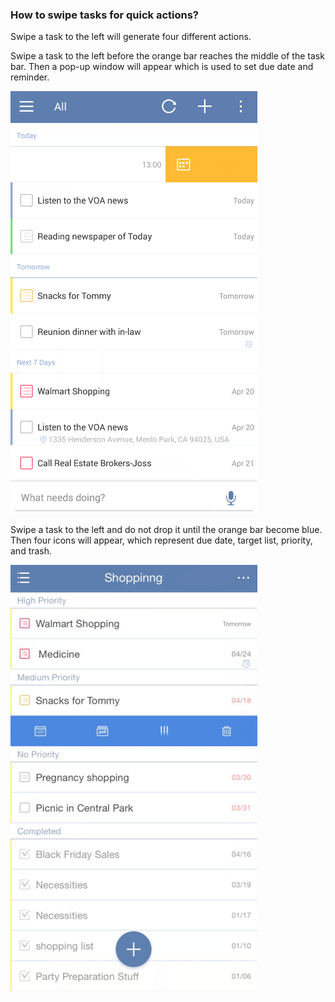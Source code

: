 ### How to swipe tasks for quick actions?
Swipe a task to the left will generate four different actions. 

Swipe a task to the left before the orange bar reaches the middle of the task bar. Then a pop-up window will appear which is used to set due date and reminder. 

![](../images/image.ios.slide2.png)

Swipe a task to the left and do not drop it until the orange bar become blue. Then four icons will appear, which represent due date, target list, priority, and trash. 


![](../images/image.ios.swipe.png)

